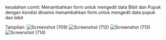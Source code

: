 kesalahan comit:
Menambahkan form untuk mengedit data Bibit dan Pupuk dengan kondisi dinamis
menambahkan form untuk mengedit data pupuk dan bibit

Tampilan:
![Screenshot (709)](https://github.com/user-attachments/assets/85c1a78c-0ef7-4b29-9bf8-caa216c6e91b)
![Screenshot (712)](https://github.com/user-attachments/assets/11105ef8-a132-4166-a9ff-791c7a9b7532)
![Screenshot (713)](https://github.com/user-attachments/assets/1594fdae-c5f0-4d2c-ad46-fc990eadce08)
![Screenshot (714)](https://github.com/user-attachments/assets/5f2eeb69-321e-4950-8473-486de953d405)
